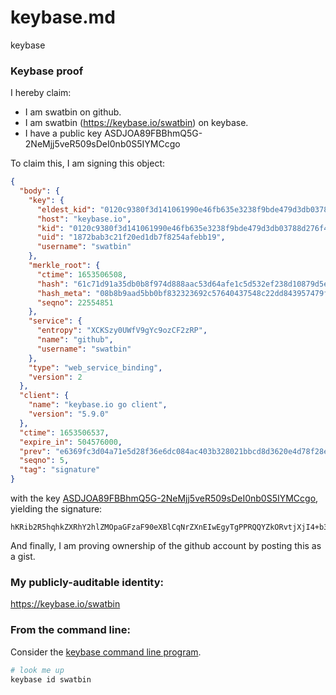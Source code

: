 # keybase.md
keybase
### Keybase proof

I hereby claim:

  * I am swatbin on github.
  * I am swatbin (https://keybase.io/swatbin) on keybase.
  * I have a public key ASDJOA89FBBhmQ5G-2NeMjj5veR509sDeI0nb0S5IYMCcgo

To claim this, I am signing this object:

```json
{
  "body": {
    "key": {
      "eldest_kid": "0120c9380f3d141061990e46fb635e3238f9bde479d3db03788d276f44b9218302720a",
      "host": "keybase.io",
      "kid": "0120c9380f3d141061990e46fb635e3238f9bde479d3db03788d276f44b9218302720a",
      "uid": "1872bab3c21f20ed1db7f8254afebb19",
      "username": "swatbin"
    },
    "merkle_root": {
      "ctime": 1653506508,
      "hash": "61c71d91a35db0b8f974d888aac53d64afe1c5d532ef238d10879d5e68c3c154ab03c5e432e017cc58e48d6d642683e089ee1ec6ffd0cd617a849b845f87b871",
      "hash_meta": "08b8b9aad5bb0bf832323692c57640437548c22dd843957479fff356ddabaf5f",
      "seqno": 22554851
    },
    "service": {
      "entropy": "XCKSzy0UWfV9gYc9ozCF2zRP",
      "name": "github",
      "username": "swatbin"
    },
    "type": "web_service_binding",
    "version": 2
  },
  "client": {
    "name": "keybase.io go client",
    "version": "5.9.0"
  },
  "ctime": 1653506537,
  "expire_in": 504576000,
  "prev": "e6369fc3d04a71e5d28f36e6dc084ac403b328021bbcd8d3620e4d78f28ec4e9",
  "seqno": 5,
  "tag": "signature"
}
```

with the key [ASDJOA89FBBhmQ5G-2NeMjj5veR509sDeI0nb0S5IYMCcgo](https://keybase.io/swatbin), yielding the signature:

```
hKRib2R5hqhkZXRhY2hlZMOpaGFzaF90eXBlCqNrZXnEIwEgyTgPPRQQYZkORvtjXjI4+b3kedPbA3iNJ29EuSGDAnIKp3BheWxvYWTESpcCBcQg5jafw9BKceXSjzbm3AhKxAOzKAIbvNjTYg5NePKOxOnEIBuOKygY96IvfbCQtIH5JBcse7VXRKtz25AK3gVfhol6AgHCo3NpZ8RAgOCXiB3Qvzju6iwCg2FB2J7ZoqlhK/EmK078+D0YMCVcCd7l3zlva3CwrS40FuRHmeYaTFKJv84AENJBtedXA6hzaWdfdHlwZSCkaGFzaIKkdHlwZQildmFsdWXEIGWZQtPPPCRQCVPqD8HbI0XsbLJA8BMMAVeCMhfSO/KCo3RhZ80CAqd2ZXJzaW9uAQ==

```

And finally, I am proving ownership of the github account by posting this as a gist.

### My publicly-auditable identity:

https://keybase.io/swatbin

### From the command line:

Consider the [keybase command line program](https://keybase.io/download).

```bash
# look me up
keybase id swatbin
```
